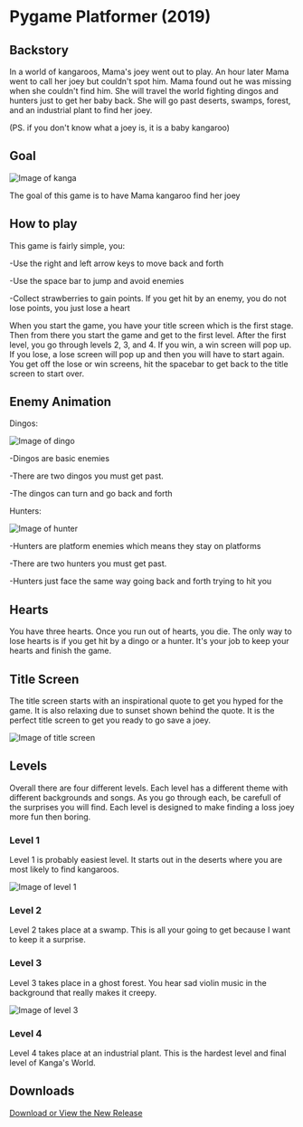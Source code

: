 # Pygame Platformer (2019)

## Backstory

In a world of kangaroos, Mama's joey went out to play. An hour later Mama went to call her joey but couldn't spot him. Mama found out he was missing when she couldn't find him. She will travel the world fighting dingos and hunters just to get her baby back. She will go past deserts, swamps, forest, and an industrial plant to find her joey.

(PS. if you don't know what a joey is, it is a baby kangaroo) 

## Goal

![Image of kanga](https://raw.githubusercontent.com/05mimzy2017/kangas_world/master/assets/images/characters/kanga_right.png)

The goal of this game is to have Mama kangaroo find her joey

## How to play

This game is fairly simple, you:

-Use the right and left arrow keys to move back and forth
 
-Use the space bar to jump and avoid enemies

-Collect strawberries to gain points. If you get hit by an enemy, you do not lose points, you just lose a heart

When you start the game, you have your title screen which is the first stage. Then from there you start the game and get to the first level. After the first level, you go through levels 2, 3, and 4. If you win, a win screen will pop up. If you lose, a lose screen will pop up and then you will have to start again. You get off the lose or win screens, hit the spacebar to get back to the title screen to start over. 

## Enemy Animation

 Dingos:

![Image of dingo](https://raw.githubusercontent.com/05mimzy2017/kangas_world/master/assets/images/characters/dingo_1.png)

 -Dingos are basic enemies

 -There are two dingos you must get past.

 -The dingos can turn and go back and forth

 Hunters:
 
 ![Image of hunter](https://raw.githubusercontent.com/05mimzy2017/kangas_world/master/assets/images/characters/hunter.png)

 -Hunters are platform enemies which means they stay on platforms

 -There are two hunters you must get past. 

 -Hunters just face the same way going back and forth trying to hit you

## Hearts

You have three hearts. Once you run out of hearts, you die. The only way to lose hearts is if you get hit by a dingo or a hunter. It's your job to keep your hearts and finish the game. 

## Title Screen

The title screen starts with an inspirational quote to get you hyped for the game. It is also relaxing due to sunset shown behind the quote. It is the perfect title screen to get you ready to go save a joey.

![Image of title screen](https://raw.githubusercontent.com/05mimzy2017/kangas_world/master/assets/images/github/title_screen.png)

## Levels

Overall there are four different levels. Each level has a different theme with different backgrounds and songs. As you go through each, be carefull of the surprises you will find. Each level is designed to make finding a loss joey more fun then boring. 

### Level 1

Level 1 is probably easiest level. It starts out in the deserts where you are most likely to find kangaroos. 

![Image of level 1](https://raw.githubusercontent.com/05mimzy2017/kangas_world/master/assets/images/github/level_1.png)

### Level 2

Level 2 takes place at a swamp. This is all your going to get because I want to keep it a surprise. 

### Level 3

Level 3 takes place in a ghost forest. You hear sad violin music in the background that really makes it creepy.

![Image of level 3](https://raw.githubusercontent.com/05mimzy2017/kangas_world/master/assets/images/github/level_3.png)

### Level 4

Level 4 takes place at an industrial plant. This is the hardest level and final level of Kanga's World.

## Downloads

[Download or View the New Release](https://github.com/05mimzy2017/kangas_world/releases)
